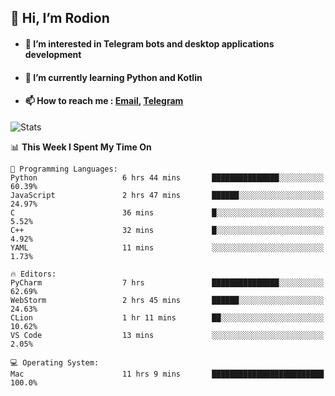 ## 👋 Hi, I’m Rodion
- #### 👀 I’m interested in Telegram bots and desktop applications development
- #### 🌱 I’m currently learning Python and Kotlin
- #### 📫 How to reach me : [Email](mailto:me@lavn.ml), [Telegram](https://t.me/fast_geek)

![Stats](https://github-readme-stats.vercel.app/api?username=rodion-gudz&show_icons=true&theme=github_dark&hide_border=true&hide=issues&count_private=true&layout=compact)


<!--START_SECTION:waka-->
📊 **This Week I Spent My Time On** 

```text
💬 Programming Languages: 
Python                   6 hrs 44 mins       ███████████████░░░░░░░░░░   60.39% 
JavaScript               2 hrs 47 mins       ██████░░░░░░░░░░░░░░░░░░░   24.97% 
C                        36 mins             █░░░░░░░░░░░░░░░░░░░░░░░░   5.52% 
C++                      32 mins             █░░░░░░░░░░░░░░░░░░░░░░░░   4.92% 
YAML                     11 mins             ░░░░░░░░░░░░░░░░░░░░░░░░░   1.73%

🔥 Editors: 
PyCharm                  7 hrs               ███████████████░░░░░░░░░░   62.69% 
WebStorm                 2 hrs 45 mins       ██████░░░░░░░░░░░░░░░░░░░   24.63% 
CLion                    1 hr 11 mins        ██░░░░░░░░░░░░░░░░░░░░░░░   10.62% 
VS Code                  13 mins             ░░░░░░░░░░░░░░░░░░░░░░░░░   2.05%

💻 Operating System: 
Mac                      11 hrs 9 mins       █████████████████████████   100.0%

```


<!--END_SECTION:waka-->

